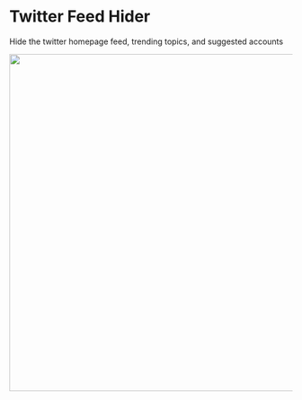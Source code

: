<h1><strong>Twitter Feed Hider</strong></h1>
<p>Hide the twitter homepage feed, trending topics, and suggested accounts</p>
<p><img style="display: block; margin-left: auto; margin-right: auto;" src="https://drive.google.com/uc?export=view&amp;id=1h5ztvsIozWhJNAP6s2ieIGF0vCfUT-yK" alt="" width="600" /></p>
